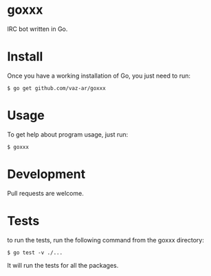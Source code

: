 goxxx
=====

IRC bot written in Go.

Install
=======

Once you have a working installation of Go, you just need to run:

```
$ go get github.com/vaz-ar/goxxx
```

Usage
=====

To get help about program usage, just run:
```
$ goxxx
```

Development
=====

Pull requests are welcome.

Tests
=====

to run the tests, run the following command from the goxxx directory:
```
$ go test -v ./...
```
It will run the tests for all the packages.
